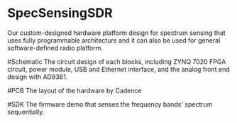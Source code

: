 # SpecSensingSDR
Our custom-designed hardware platform design for spectrum sensing that uses fully programmable architecture
and it can also be used for general software-defined radio platform.

#Schematic
The circuit design of each blocks, including ZYNQ 7020 FPGA circuit, power module, USB and Ethernet interface, and the analog front end design with AD9361.

#PCB
The layout of the hardware by Cadence

#SDK
The firmware demo that senses the frequency bands' spectrum sequentially.
